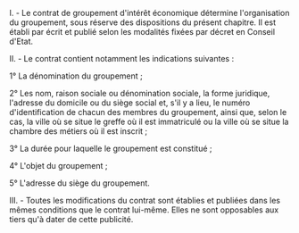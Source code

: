 I. - Le contrat de groupement d'intérêt économique détermine l'organisation du groupement, sous réserve des dispositions du présent chapitre. Il est établi par écrit et publié selon les modalités fixées par décret en Conseil d'Etat.

II. - Le contrat contient notamment les indications suivantes :

1° La dénomination du groupement ;

2° Les nom, raison sociale ou dénomination sociale, la forme juridique, l'adresse du domicile ou du siège social et, s'il y a lieu, le numéro d'identification de chacun des membres du groupement, ainsi que, selon le cas, la ville où se situe le greffe où il est immatriculé ou la ville où se situe la chambre des métiers où il est inscrit ;

3° La durée pour laquelle le groupement est constitué ;

4° L'objet du groupement ;

5° L'adresse du siège du groupement.

III. - Toutes les modifications du contrat sont établies et publiées dans les mêmes conditions que le contrat lui-même. Elles ne sont opposables aux tiers qu'à dater de cette publicité.
